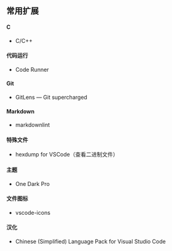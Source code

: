 ## 常用扩展

#### C

- C/C++

#### 代码运行

- Code Runner

#### Git

- GitLens — Git supercharged

#### Markdown

- markdownlint

#### 特殊文件

- hexdump for VSCode（查看二进制文件）

#### 主题

- One Dark Pro

#### 文件图标

- vscode-icons

#### 汉化

- Chinese (Simplified) Language Pack for Visual Studio Code